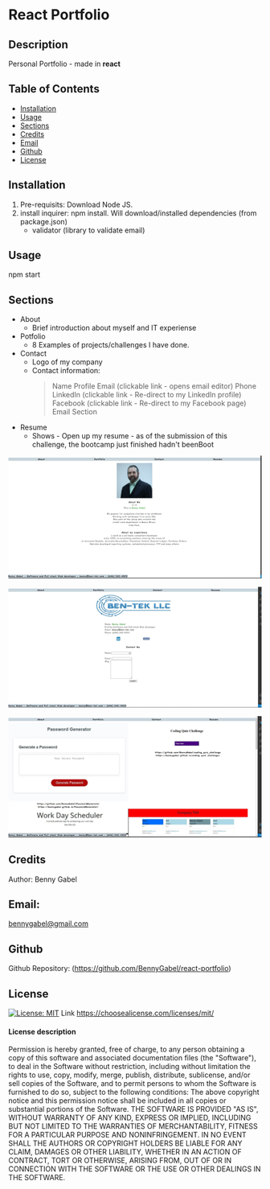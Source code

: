 # React Portfolio

## Description
Personal Portfolio - made in **react**
  
  
## Table of Contents
- [Installation](#installation)
- [Usage](#usage)
- [Sections](#Sections)
- [Credits](#credits)
- [Email](#email)
- [Github](#github)
- [License](#license)


## Installation
1. Pre-requisits: Download Node JS. 
2. install inquirer: npm install. Will download/installed dependencies (from package.json)
   * validator  (library to validate email)


## Usage
npm start


## Sections
* About
  - Brief introduction about myself and IT experiense
* Potfolio
  - 8 Examples of projects/challenges I have done.
* Contact
  - Logo of my company
  - Contact information:
    > Name
    > Profile
    > Email (clickable link - opens email editor)
    > Phone
    > LinkedIn (clickable link - Re-direct to my LinkedIn profile)
    > Facebook (clickable link - Re-direct to my Facebook page)
    > Email Section
* Resume
  - Shows - Open up my resume - as of the submission of this challenge, the bootcamp just finished hadn't beenBoot

![](./public/AboutMe.jpg?raw=true)


![](./public/Contact.jpg?raw=true)


![](./public/Portfolio.jpg?raw=true)


## Credits
Author: Benny Gabel


## Email: 
bennygabel@gmail.com


## Github
Github Repository:  (https://github.com/BennyGabel/react-portfolio)


## License  
[![License: MIT](https://img.shields.io/badge/License-MIT-yellow.svg)](https://opensource.org/licenses/MIT)
Link https://choosealicense.com/licenses/mit/


#### License description
Permission is hereby granted, free of charge, to any person obtaining a copy of this software and associated documentation files (the "Software"), to deal in the Software without restriction, including without limitation the rights to use, copy, modify, merge, publish, distribute, sublicense, and/or sell copies of the Software, and to permit persons to whom the Software is furnished to do so, subject to the following conditions: The above copyright notice and this permission notice shall be included in all copies or substantial portions of the Software. THE SOFTWARE IS PROVIDED "AS IS", WITHOUT WARRANTY OF ANY KIND, EXPRESS OR IMPLIED, INCLUDING BUT NOT LIMITED TO THE WARRANTIES OF MERCHANTABILITY, FITNESS FOR A PARTICULAR PURPOSE AND NONINFRINGEMENT. IN NO EVENT SHALL THE AUTHORS OR COPYRIGHT HOLDERS BE LIABLE FOR ANY CLAIM, DAMAGES OR OTHER LIABILITY, WHETHER IN AN ACTION OF CONTRACT, TORT OR OTHERWISE, ARISING FROM, OUT OF OR IN CONNECTION WITH THE SOFTWARE OR THE USE OR OTHER DEALINGS IN THE SOFTWARE.

